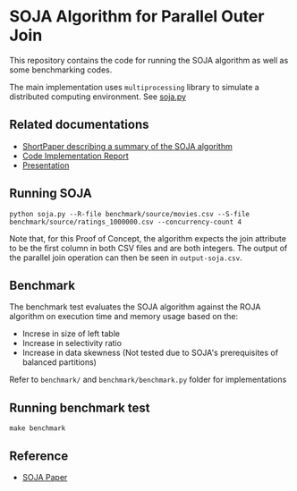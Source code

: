 # SOJA Algorithm for Parallel Outer Join

This repository contains the code for running the SOJA algorithm as well as some benchmarking codes.

The main implementation uses `multiprocessing` library to simulate a distributed computing environment. See [soja.py](/soja.py)

## Related documentations

- [ShortPaper describing a summary of the SOJA algorithm](./reports/ShortPaper.pdf)
- [Code Implementation Report](./reports/ImplementationReport.pdf)
- [Presentation](./reports/Slides.pdf)

## Running SOJA

```
python soja.py --R-file benchmark/source/movies.csv --S-file benchmark/source/ratings_1000000.csv --concurrency-count 4
```

Note that, for this Proof of Concept, the algorithm expects the join attribute to be the first column in both CSV files and are both integers. The output of the parallel join operation can then be seen in `output-soja.csv`.

## Benchmark

The benchmark test evaluates the SOJA algorithm against the ROJA algorithm on execution time and memory usage based on the:

- Increse in size of left table
- Increase in selectivity ratio
- Increase in data skewness (Not tested due to SOJA's prerequisites of balanced partitions)

Refer to `benchmark/` and `benchmark/benchmark.py` folder for implementations

## Running benchmark test

```
make benchmark
```

## Reference

- [SOJA Paper](https://research.monash.edu/en/publications/soja-a-memory-efficent-small-large-outer-join-for-mpi)
